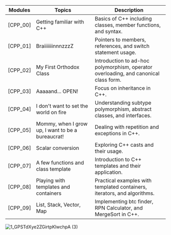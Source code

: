 | Modules    | Topics                                                      | Description                                                    |
|------------|-------------------------------------------------------------|----------------------------------------------------------------|
| [CPP_00]   | Getting familiar with C++                                   | Basics of C++ including classes, member functions, and syntax.  |
| [CPP_01]   | BraiiiiiiinnnzzzZ                                           | Pointers to members, references, and switch statement usage.    |
| [CPP_02]   | My First Orthodox Class                                     | Introduction to ad-hoc polymorphism, operator overloading, and canonical class form. |
| [CPP_03]   | Aaaaand... OPEN!                                            | Focus on inheritance in C++.                                   |
| [CPP_04]   | I don't want to set the world on fire                       | Understanding subtype polymorphism, abstract classes, and interfaces. |
| [CPP_05]   | Mommy, when I grow up, I want to be a bureaucrat!           | Dealing with repetition and exceptions in C++.                  |
| [CPP_06]   | Scalar conversion                                           | Exploring C++ casts and their usage.                           |
| [CPP_07]   | A few functions and class template                          | Introduction to C++ templates and their application.            |
| [CPP_08]   | Playing with templates and containers                       | Practical examples with templated containers, iterators, and algorithms. |
| [CPP_09]   | List, Stack, Vector, Map                                    | Implementing btc finder, RPN Calculator, and MergeSort in C++.  |

![1_GPSTdXye2ZGirtpKlwchpA (3)](https://github.com/Eozdur/Cpp_Modules/assets/101213607/b5f653d1-0532-4fb6-bf2d-31ca97eaa5de)
